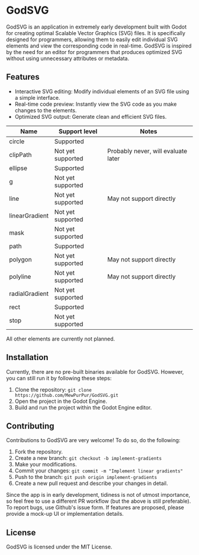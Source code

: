 # GodSVG

GodSVG is an application in extremely early development built with Godot for creating optimal Scalable Vector Graphics (SVG) files. It is specifically designed for programmers, allowing them to easily edit individual SVG elements and view the corresponding code in real-time.
GodSVG is inspired by the need for an editor for programmers that produces optimized SVG without using unnecessary attributes or metadata.

## Features

- Interactive SVG editing: Modify individual elements of an SVG file using a simple interface.
- Real-time code preview: Instantly view the SVG code as you make changes to the elements.
- Optimized SVG output: Generate clean and efficient SVG files.

| Name | Support level | Notes |
| --- | --- | --- |
| circle | Supported | |
| clipPath | Not yet supported | Probably never, will evaluate later |
| ellipse | Supported | |
| g | Not yet supported | |
| line | Not yet supported | May not support directly |
| linearGradient | Not yet supported | |
| mask | Not yet supported | |
| path | Supported | |
| polygon | Not yet supported | May not support directly |
| polyline | Not yet supported | May not support directly |
| radialGradient | Not yet supported | |
| rect | Supported | |
| stop | Not yet supported | |

All other elements are currently not planned.

## Installation

Currently, there are no pre-built binaries available for GodSVG. However, you can still run it by following these steps:

1. Clone the repository: `git clone https://github.com/MewPurPur/GodSVG.git`
2. Open the project in the Godot Engine.
3. Build and run the project within the Godot Engine editor.

## Contributing

Contributions to GodSVG are very welcome! To do so, do the following:

1. Fork the repository.
2. Create a new branch: `git checkout -b implement-gradients`
3. Make your modifications.
4. Commit your changes: `git commit -m "Implement linear gradients"`
5. Push to the branch: `git push origin implement-gradients`
6. Create a new pull request and describe your changes in detail.

Since the app is in early development, tidiness is not of utmost importance, so feel free to use a different PR workflow (but the above is still preferable).
To report bugs, use Github's issue form. If features are proposed, please provide a mock-up UI or implementation details.

## License

GodSVG is licensed under the MIT License.
